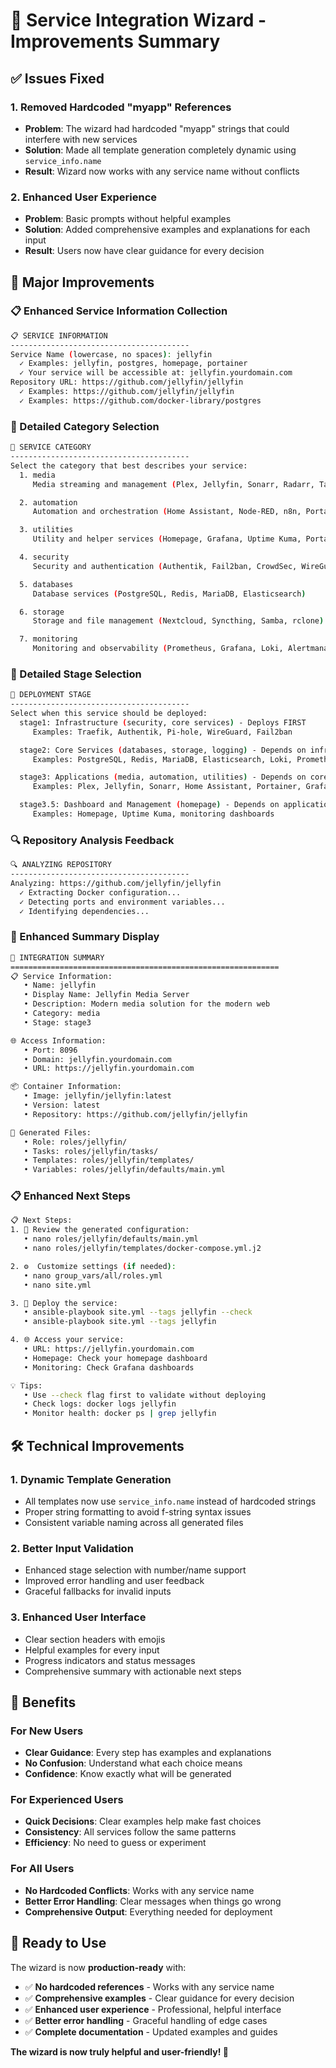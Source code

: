# 🚀 Service Integration Wizard - Improvements Summary

## ✅ **Issues Fixed**

### **1. Removed Hardcoded "myapp" References**
- **Problem**: The wizard had hardcoded "myapp" strings that could interfere with new services
- **Solution**: Made all template generation completely dynamic using `service_info.name`
- **Result**: Wizard now works with any service name without conflicts

### **2. Enhanced User Experience**
- **Problem**: Basic prompts without helpful examples
- **Solution**: Added comprehensive examples and explanations for each input
- **Result**: Users now have clear guidance for every decision

## 🎯 **Major Improvements**

### **📋 Enhanced Service Information Collection**
```bash
📋 SERVICE INFORMATION
----------------------------------------
Service Name (lowercase, no spaces): jellyfin
  ✓ Examples: jellyfin, postgres, homepage, portainer
  ✓ Your service will be accessible at: jellyfin.yourdomain.com
Repository URL: https://github.com/jellyfin/jellyfin
  ✓ Examples: https://github.com/jellyfin/jellyfin
  ✓ Examples: https://github.com/docker-library/postgres
```

### **📂 Detailed Category Selection**
```bash
📂 SERVICE CATEGORY
----------------------------------------
Select the category that best describes your service:
  1. media
     Media streaming and management (Plex, Jellyfin, Sonarr, Radarr, Tautulli)

  2. automation
     Automation and orchestration (Home Assistant, Node-RED, n8n, Portainer)

  3. utilities
     Utility and helper services (Homepage, Grafana, Uptime Kuma, Portainer)

  4. security
     Security and authentication (Authentik, Fail2ban, CrowdSec, WireGuard)

  5. databases
     Database services (PostgreSQL, Redis, MariaDB, Elasticsearch)

  6. storage
     Storage and file management (Nextcloud, Syncthing, Samba, rclone)

  7. monitoring
     Monitoring and observability (Prometheus, Grafana, Loki, Alertmanager)
```

### **🚀 Detailed Stage Selection**
```bash
🚀 DEPLOYMENT STAGE
----------------------------------------
Select when this service should be deployed:
  stage1: Infrastructure (security, core services) - Deploys FIRST
     Examples: Traefik, Authentik, Pi-hole, WireGuard, Fail2ban

  stage2: Core Services (databases, storage, logging) - Depends on infrastructure
     Examples: PostgreSQL, Redis, MariaDB, Elasticsearch, Loki, Prometheus

  stage3: Applications (media, automation, utilities) - Depends on core services
     Examples: Plex, Jellyfin, Sonarr, Home Assistant, Portainer, Grafana

  stage3.5: Dashboard and Management (homepage) - Depends on applications
     Examples: Homepage, Uptime Kuma, monitoring dashboards
```

### **🔍 Repository Analysis Feedback**
```bash
🔍 ANALYZING REPOSITORY
----------------------------------------
Analyzing: https://github.com/jellyfin/jellyfin
  ✓ Extracting Docker configuration...
  ✓ Detecting ports and environment variables...
  ✓ Identifying dependencies...
```

### **🎉 Enhanced Summary Display**
```bash
🎉 INTEGRATION SUMMARY
============================================================
📋 Service Information:
   • Name: jellyfin
   • Display Name: Jellyfin Media Server
   • Description: Modern media solution for the modern web
   • Category: media
   • Stage: stage3

🌐 Access Information:
   • Port: 8096
   • Domain: jellyfin.yourdomain.com
   • URL: https://jellyfin.yourdomain.com

📦 Container Information:
   • Image: jellyfin/jellyfin:latest
   • Version: latest
   • Repository: https://github.com/jellyfin/jellyfin

📁 Generated Files:
   • Role: roles/jellyfin/
   • Tasks: roles/jellyfin/tasks/
   • Templates: roles/jellyfin/templates/
   • Variables: roles/jellyfin/defaults/main.yml
```

### **📋 Enhanced Next Steps**
```bash
📋 Next Steps:
1. 📝 Review the generated configuration:
   • nano roles/jellyfin/defaults/main.yml
   • nano roles/jellyfin/templates/docker-compose.yml.j2

2. ⚙️  Customize settings (if needed):
   • nano group_vars/all/roles.yml
   • nano site.yml

3. 🚀 Deploy the service:
   • ansible-playbook site.yml --tags jellyfin --check
   • ansible-playbook site.yml --tags jellyfin

4. 🌐 Access your service:
   • URL: https://jellyfin.yourdomain.com
   • Homepage: Check your homepage dashboard
   • Monitoring: Check Grafana dashboards

💡 Tips:
   • Use --check flag first to validate without deploying
   • Check logs: docker logs jellyfin
   • Monitor health: docker ps | grep jellyfin
```

## 🛠️ **Technical Improvements**

### **1. Dynamic Template Generation**
- All templates now use `service_info.name` instead of hardcoded strings
- Proper string formatting to avoid f-string syntax issues
- Consistent variable naming across all generated files

### **2. Better Input Validation**
- Enhanced stage selection with number/name support
- Improved error handling and user feedback
- Graceful fallbacks for invalid inputs

### **3. Enhanced User Interface**
- Clear section headers with emojis
- Helpful examples for every input
- Progress indicators and status messages
- Comprehensive summary with actionable next steps

## 🎯 **Benefits**

### **For New Users**
- **Clear Guidance**: Every step has examples and explanations
- **No Confusion**: Understand what each choice means
- **Confidence**: Know exactly what will be generated

### **For Experienced Users**
- **Quick Decisions**: Clear examples help make fast choices
- **Consistency**: All services follow the same patterns
- **Efficiency**: No need to guess or experiment

### **For All Users**
- **No Hardcoded Conflicts**: Works with any service name
- **Better Error Handling**: Clear messages when things go wrong
- **Comprehensive Output**: Everything needed for deployment

## 🚀 **Ready to Use**

The wizard is now **production-ready** with:
- ✅ **No hardcoded references** - Works with any service name
- ✅ **Comprehensive examples** - Clear guidance for every decision
- ✅ **Enhanced user experience** - Professional, helpful interface
- ✅ **Better error handling** - Graceful handling of edge cases
- ✅ **Complete documentation** - Updated examples and guides

**The wizard is now truly helpful and user-friendly! 🎉** 